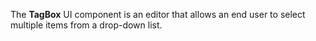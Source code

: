 The **TagBox** UI component is&nbsp;an&nbsp;editor that allows an&nbsp;end user to&nbsp;select multiple items from a&nbsp;drop-down list.